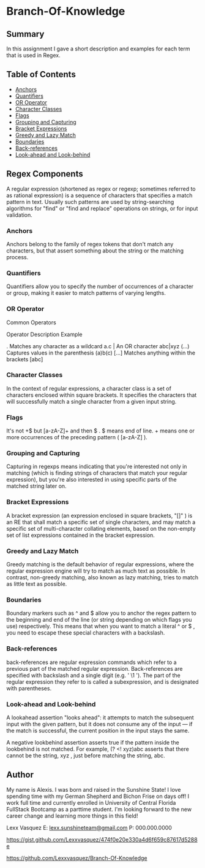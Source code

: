# Branch-Of-Knowledge

## Summary

In this assignment I gave a short description and examples for each term that is used in Regex.

## Table of Contents

- [Anchors](#anchors)
- [Quantifiers](#quantifiers)
- [OR Operator](#or-operator)
- [Character Classes](#character-classes)
- [Flags](#flags)
- [Grouping and Capturing](#grouping-and-capturing)
- [Bracket Expressions](#bracket-expressions)
- [Greedy and Lazy Match](#greedy-and-lazy-match)
- [Boundaries](#boundaries)
- [Back-references](#back-references)
- [Look-ahead and Look-behind](#look-ahead-and-look-behind)

## Regex Components
A regular expression (shortened as regex or regexp; sometimes referred to as rational expression)
is a sequence of characters that specifies a match pattern in text. Usually such patterns are used
by string-searching algorithms for "find" or "find and replace" operations on strings, or for input validation.

### Anchors
Anchors belong to the family of regex tokens that don't match any characters,
but that assert something about the string or the matching process.

### Quantifiers
Quantifiers allow you to specify the number of occurrences of a character or
group, making it easier to match patterns of varying lengths.

### OR Operator
 Common Operators

 Operator                      Description                        Example 

 .                Matches any character as a wildcard                a.c
 |                            An OR character                      abc|xyz
 (...)              Captures values in the parenthesis             (a)b(c)
 [...]              Matches anything within the brackets            [abc]

### Character Classes
In the context of regular expressions, a character class is a set of
characters enclosed within square brackets. It specifies the characters that
will successfully match a single character from a given input string.

### Flags
It's not +$ but [a-zA-Z]+ and then $ . $ means end of line. + means one or more
occurrences of the preceding pattern ( [a-zA-Z] ).

### Grouping and Capturing
Capturing in regexps means indicating that you're interested not only in matching
(which is finding strings of characters that match your regular expression),
but you're also interested in using specific parts of the matched string later on.

### Bracket Expressions
A bracket expression (an expression enclosed in square brackets, "[]" ) is an RE that shall 
match a specific set of single characters, and may match a specific set of multi-character 
collating elements, based on the non-empty set of list expressions contained in the bracket expression.

### Greedy and Lazy Match
Greedy matching is the default behavior of regular expressions, where the regular expression engine will try to match as much text as possible. In contrast, non-greedy matching, also known as lazy matching, tries to match as little text as possible.

### Boundaries
Boundary markers such as ^ and $ allow you to anchor the regex pattern to the beginning and end of the line (or string depending on which flags you use) respectively. This means that when you want to match a literal ^ or $ , you need to escape these special characters with a backslash.

### Back-references
back-references are regular expression commands which refer to a previous part of the matched regular expression. Back-references are specified with backslash and a single digit (e.g. ' \1 '). The part of the regular expression they refer to is called a subexpression, and is designated with parentheses.

### Look-ahead and Look-behind
A lookahead assertion "looks ahead": it attempts to match the subsequent input with the given pattern, but it does not consume any of the input — if the match is successful, the current position in the input stays the same.

A negative lookbehind assertion asserts true if the pattern inside the lookbehind is not matched. For example, (? <! xyz)abc asserts that there cannot be the string, xyz , just before matching the string, abc.

## Author
My name is Alexis. I was born and raised in the Sunshine State! I love spending time with my German Shepherd and Bichon Frise on days off! I work full time and currently enrolled in University of Central Florida FullStack Bootcamp as a parttime student. I'm looking forward to the new career change and learning more
things in this field! 

Lexx Vasquez
E: lexx.sunshineteam@gmail.com
P: 000.000.0000

https://gist.github.com/Lexxvasquez/474f0e20e330a4d6f659c87617d5288e

https://github.com/Lexxvasquez/Branch-Of-Knowledge




